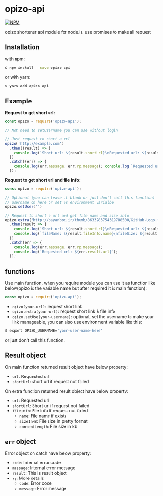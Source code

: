 # opizo-api
[![NPM](https://nodei.co/npm/opizo-api.png?downloads=true&downloadRank=true&stars=true)](https://nodei.co/npm/opizo-api/)  

opizo shortener api module for node.js, use promises to make all request
## Installation
with npm:
```bash
$ npm install --save opizo-api   

```
or with yarn:  
```bash
$ yarn add opizo-api
```
## Example
**Request to get short url:**
```js
const opizo = require('opizo-api');

// Not need to setUsername you can use without login

// Just request to short a url
opizo('http://example.com')
  .then((result) => {
    console.log(`Short url: ${result.shortUrl}\nRequested url: ${result.url}`);
  })
  .catch((err) => {
    console.log(err.message, err.rp.message); console.log(`Requested url: ${err.result.url}`);
  });
```
**Request to get short url and file info:**
```js
const opizo = require('opizo-api');

// Optional (you can leave it blank or just don't call this function)
// username on here or set as environment varialbe
opizo.setUser('')

// Request to short a url and get file name and size info
opizo.extra('http://bayanbox.ir/thumb/8633283754319788500/GitHub-Logo.jpg')
  .then(result => {
    console.log(`Short url: ${result.shortUrl}\nRequested url: ${result.url}`);
    console.log(`fileName: ${result.fileInfo.name}\nfileSize: ${result.fileInfo.sizeInMB}`);
  })
  .catch(err => {
    console.log(err.message, err.rp.message);
    console.log(`Requested url: ${err.result.url}`);
  });

```
## functions
Use main function, when you require module you can use it as function like below(opizo is the variable name but after required it is main function):  
```js
const opizo = require('opizo-api');
```
  * `opizo(your-url)`: request short link
  * `opizo.extra(your-url)`: request short link & file info
  * `opizo.setUse(your-username)`: optional, set the username to make your link manageable, you can also use environment variable like this:
  ```bash
  $ export OPIZO_USERNAME='your-user-name-here'
  ```
  or just don't call this function.

## Result object
On main function returned result object have below property:  
  * `url`: Requested url
  * `shortUrl`: short url if request not failed

On extra function returned result object have below property:  
  * `url`: Requested url
  * `shortUrl`: Short url if request not failed
  * `fileInfo`: File info if request not failed
    * `name`: File name if exists
    * `sizeInMB`: File size in pretty format
    * `contentLength`: File size in kb

## `err` object
Error object on catch have below property:
  * `code`: Internal error code
  * `message`: Internal error message
  * `result`: This is result object
  * `rp`: More details
    * `code`: Error code
    * `message`: Error message
